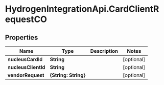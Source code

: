 # HydrogenIntegrationApi.CardClientRequestCO

## Properties
Name | Type | Description | Notes
------------ | ------------- | ------------- | -------------
**nucleusCardId** | **String** |  | [optional] 
**nucleusClientId** | **String** |  | [optional] 
**vendorRequest** | **{String: String}** |  | [optional] 



